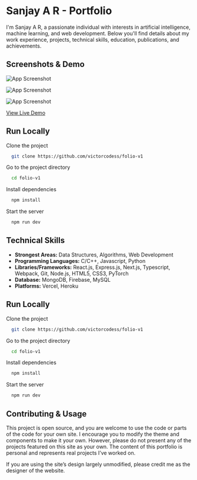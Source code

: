 
# Sanjay A R - Portfolio

I'm Sanjay A R, a passionate individual with interests in artificial intelligence, machine learning, and web development. Below you'll find details about my work experience, projects, technical skills, education, publications, and achievements.

## Screenshots & Demo

![App Screenshot](https://github.com/sanjay-ar/SkyQuest/assets/95616838/7ec0becf-86eb-4efb-800e-41494b98d1dd)

![App Screenshot](https://github.com/sanjay-ar/SkyQuest/assets/95616838/3c0e9eb9-15a4-4731-857e-dd82e064b4c9)

![App Screenshot](https://github.com/sanjay-ar/SkyQuest/assets/95616838/4f1d56b5-6e27-49c1-916a-5225acadd234)

[View Live Demo](https://portfolio-ar.vercel.app/)


## Run Locally

Clone the project

```bash
  git clone https://github.com/victorcodess/folio-v1
```

Go to the project directory

```bash
  cd folio-v1
```

Install dependencies

```bash
  npm install
```

Start the server

```bash
  npm run dev
```


## Technical Skills

- **Strongest Areas:** Data Structures, Algorithms, Web Development
- **Programming Languages:** C/C++, Javascript, Python
- **Libraries/Frameworks:** React.js, Express.js, Next.js, Typescript, Webpack, Git, Node.js, HTML5, CSS3, PyTorch
- **Database:** MongoDB, Firebase, MySQL
- **Platforms:** Vercel, Heroku

## Run Locally

Clone the project

```bash
  git clone https://github.com/victorcodess/folio-v1
```

Go to the project directory

```bash
  cd folio-v1
```

Install dependencies

```bash
  npm install
```

Start the server

```bash
  npm run dev
```

## Contributing & Usage

This project is open source, and you are welcome to use the code or parts of the code for your own site. I encourage you to modify the theme and components to make it your own. However, please do not present any of the projects featured on this site as your own. The content of this portfolio is personal and represents real projects I’ve worked on.

If you are using the site’s design largely unmodified, please credit me as the designer of the website.

